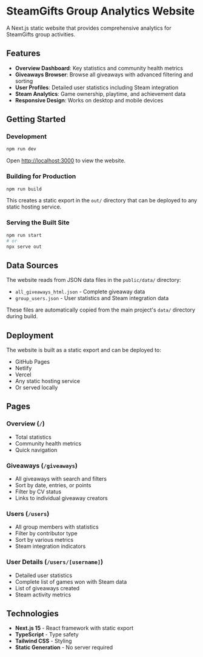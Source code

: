 # SteamGifts Group Analytics Website

A Next.js static website that provides comprehensive analytics for SteamGifts group activities.

## Features

- **Overview Dashboard**: Key statistics and community health metrics
- **Giveaways Browser**: Browse all giveaways with advanced filtering and sorting
- **User Profiles**: Detailed user statistics including Steam integration
- **Steam Analytics**: Game ownership, playtime, and achievement data
- **Responsive Design**: Works on desktop and mobile devices

## Getting Started

### Development

```bash
npm run dev
```

Open [http://localhost:3000](http://localhost:3000) to view the website.

### Building for Production

```bash
npm run build
```

This creates a static export in the `out/` directory that can be deployed to any static hosting service.

### Serving the Built Site

```bash
npm run start
# or
npx serve out
```

## Data Sources

The website reads from JSON data files in the `public/data/` directory:

- `all_giveaways_html.json` - Complete giveaway data
- `group_users.json` - User statistics and Steam integration data

These files are automatically copied from the main project's `data/` directory during build.

## Deployment

The website is built as a static export and can be deployed to:

- GitHub Pages
- Netlify
- Vercel
- Any static hosting service
- Or served locally

## Pages

### Overview (`/`)
- Total statistics
- Community health metrics
- Quick navigation

### Giveaways (`/giveaways`)
- All giveaways with search and filters
- Sort by date, entries, or points
- Filter by CV status
- Links to individual giveaway creators

### Users (`/users`)  
- All group members with statistics
- Filter by contributor type
- Sort by various metrics
- Steam integration indicators

### User Details (`/users/[username]`)
- Detailed user statistics
- Complete list of games won with Steam data
- List of giveaways created
- Steam activity metrics

## Technologies

- **Next.js 15** - React framework with static export
- **TypeScript** - Type safety
- **Tailwind CSS** - Styling
- **Static Generation** - No server required

